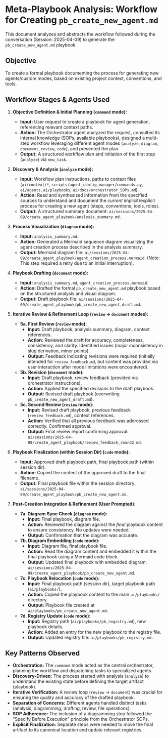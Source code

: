 # Meta-Playbook Analysis: Workflow for Creating `pb_create_new_agent.md`

This document analyzes and abstracts the workflow followed during the conversation (Session: 2025-04-09) to generate the `pb_create_new_agent.md` playbook.

## Objective

To create a formal playbook documenting the process for generating new agents/custom modes, based on existing project context, conventions, and tools.

## Workflow Stages & Agents Used

1.  **Objective Definition & Initial Planning (`command` mode):**
    *   **Input:** User request to create a playbook for agent generation, referencing relevant context paths.
    *   **Action:** The Orchestrator agent analyzed the request, consulted its internal knowledge (SOPs, available playbooks), designed a multi-step workflow leveraging different agent modes (`analyze`, `diagram`, `document`, `review`, `code`), and presented the plan.
    *   **Output:** A structured workflow plan and initiation of the first step (`analyze`) via `new_task`.

2.  **Discovery & Analysis (`analyze` mode):**
    *   **Input:** Workflow plan instructions, paths to context files (`ai/context/*`, `scripts/agent_config_manager/commands.py`, `ai/agents`, `ai/playbooks`, `ai/docs/orchestrator_SOPs.md`).
    *   **Action:** Read and synthesized information from the specified sources to understand and document the *current* implicit/explicit process for creating a new agent (steps, conventions, tools, roles).
    *   **Output:** A structured summary document: `ai/sessions/2025-04-09/create_agent_playbook/analysis_summary.md`.

3.  **Process Visualization (`diagram` mode):**
    *   **Input:** `analysis_summary.md`.
    *   **Action:** Generated a Mermaid sequence diagram visualizing the agent creation process described in the analysis summary.
    *   **Output:** Mermaid diagram file: `ai/sessions/2025-04-09/create_agent_playbook/agent_creation_process.mermaid`. (Note: This step required a retry due to an initial interruption).

4.  **Playbook Drafting (`document` mode):**
    *   **Input:** `analysis_summary.md`, `agent_creation_process.mermaid`.
    *   **Action:** Drafted the formal `pb_create_new_agent.md` playbook based on the structured analysis and visual diagram.
    *   **Output:** Draft playbook file: `ai/sessions/2025-04-09/create_agent_playbook/pb_create_new_agent_draft.md`.

5.  **Iterative Review & Refinement Loop (`review` -> `document` modes):**
    *   **5a. First Review (`review` mode):**
        *   **Input:** Draft playbook, analysis summary, diagram, context references.
        *   **Action:** Reviewed the draft for accuracy, completeness, consistency, and clarity. Identified issues (major inconsistency in slug derivation, minor points).
        *   **Output:** Feedback indicating revisions were required (initially intended for `review_feedback.md`, but content was provided via user interaction after mode limitations were encountered).
    *   **5b. Revision (`document` mode):**
        *   **Input:** Draft playbook, review feedback (provided via orchestrator instructions).
        *   **Action:** Applied the specified revisions to the draft playbook.
        *   **Output:** Revised draft playbook (overwriting `pb_create_new_agent_draft.md`).
    *   **5c. Second Review (`review` mode):**
        *   **Input:** Revised draft playbook, previous feedback (`review_feedback.md`), context references.
        *   **Action:** Verified that all previous feedback was addressed correctly. Confirmed approval.
        *   **Output:** Final review report confirming approval: `ai/sessions/2025-04-09/create_agent_playbook/review_feedback_round2.md`.

6.  **Playbook Finalization (within Session Dir) (`code` mode):**
    *   **Input:** Approved draft playbook path, final playbook path (within session dir).
    *   **Action:** Copied the content of the approved draft to the final filename.
    *   **Output:** Final playbook file within the session directory: `ai/sessions/2025-04-09/create_agent_playbook/pb_create_new_agent.md`.

7.  **Post-Creation Integration & Refinement (User Prompted):**
    *   **7a. Diagram Sync Check (`diagram` mode):**
        *   **Input:** Final playbook, diagram file.
        *   **Action:** Reviewed the diagram against the *final* playbook content to ensure consistency. No updates were needed.
        *   **Output:** Confirmation that the diagram was accurate.
    *   **7b. Diagram Embedding (`code` mode):**
        *   **Input:** Diagram file, final playbook file.
        *   **Action:** Read the diagram content and embedded it within the final playbook using a Mermaid code block.
        *   **Output:** Updated final playbook with embedded diagram: `ai/sessions/2025-04-09/create_agent_playbook/pb_create_new_agent.md`.
    *   **7c. Playbook Relocation (`code` mode):**
        *   **Input:** Final playbook path (session dir), target playbook path (`ai/playbooks/`).
        *   **Action:** Copied the playbook content to the main `ai/playbooks/` directory.
        *   **Output:** Playbook file created at `ai/playbooks/pb_create_new_agent.md`.
    *   **7d. Registry Update (`code` mode):**
        *   **Input:** Registry path (`ai/playbooks/pb_registry.md`), new playbook details.
        *   **Action:** Added an entry for the new playbook to the registry file.
        *   **Output:** Updated registry file: `ai/playbooks/pb_registry.md`.

## Key Patterns Observed

*   **Orchestration:** The `command` mode acted as the central orchestrator, planning the workflow and dispatching tasks to specialized agents.
*   **Discovery-Driven:** The process started with analysis (`analyze`) to understand the existing state before defining the target artifact (playbook).
*   **Iterative Verification:** A review loop (`review` -> `document`) was crucial for ensuring the quality and accuracy of the drafted playbook.
*   **Separation of Concerns:** Different agents handled distinct tasks (analysis, diagramming, drafting, review, file operations).
*   **SOP Adherence:** The inclusion of a diagramming step followed the "Specify Before Execution" principle from the Orchestrator SOPs.
*   **Explicit Finalization:** Separate steps were needed to move the final artifact to its canonical location and update relevant registries.